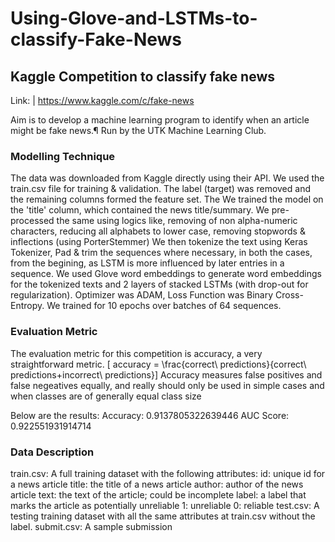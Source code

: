 # Using-Glove-and-LSTMs-to-classify-Fake-News
## Kaggle Competition to classify fake news

Link: | https://www.kaggle.com/c/fake-news

Aim is to develop a machine learning program to identify when an article might be fake news.¶
Run by the UTK Machine Learning Club.

### Modelling Technique
The data was downloaded from Kaggle directly using their API. We used the train.csv file for training & validation.
The label (target) was removed and the remaining columns formed the feature set. The 
We trained the model on the 'title' column, which contained the news title/summary.
We pre-processed the same using logics like, removing of non alpha-numeric characters, reducing all alphabets to lower case, removing stopwords & inflections (using PorterStemmer)
We then tokenize the text using Keras Tokenizer, Pad & trim the sequences where necessary, in both the cases, from the begining, as LSTM is more influenced by later entries in a sequence.
We used Glove word embeddings to generate word embeddings for the tokenized texts and 2 layers of stacked LSTMs (with drop-out for regularization).
Optimizer was ADAM, Loss Function was Binary Cross-Entropy.
We trained for 10 epochs over batches of 64 sequences.

### Evaluation Metric
The evaluation metric for this competition is accuracy, a very straightforward metric.
[ accuracy = \frac{correct\ predictions}{correct\ predictions+incorrect\ predictions}]
Accuracy measures false positives and false negeatives equally, and really should only be used in simple cases and when classes are of generally equal class size

Below are the results:
Accuracy:   0.9137805322639446
AUC Score:  0.922551931914714

### Data Description
train.csv: A full training dataset with the following attributes:
  id: unique id for a news article 
  title: the title of a news article 
  author: author of the news article 
  text: the text of the article; could be incomplete 
  label: a label that marks the article as potentially unreliable
    1: unreliable
    0: reliable
test.csv: A testing training dataset with all the same attributes at train.csv without the label.
submit.csv: A sample submission
